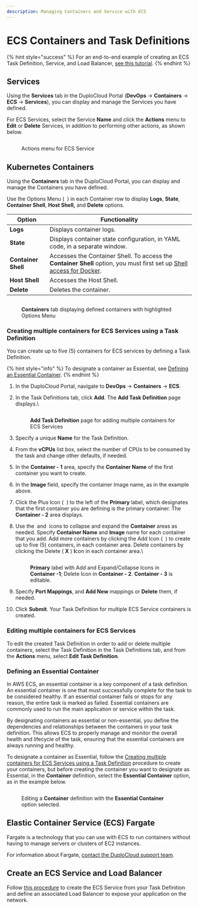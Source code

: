```yaml
---
description: Managing Containers and Service with ECS
---
```


# ECS Containers and Task Definitions

{% hint style="success" %}
For an end-to-end example of creating an ECS Task Definition, Service, and Load Balancer, [see this tutorial](../../quick-start/quick-start-ecs-services/step-4-create-app-via-ecs.md).
{% endhint %}

## Services

Using the **Services** tab in the DuploCloud Portal (**DevOps** -> **Containers** -> **ECS** -> **Services**), you can display and manage the Services you have defined.

For ECS Services, select the Service **Name** and click the **Actions** menu to **Edit** or **Delete** Services, in addition to performing other actions, as shown below.&#x20;

<div align="left">

<figure><img src="../../../.gitbook/assets/ECS_S (1).png" alt=""><figcaption><p>Actions menu for ECS Service</p></figcaption></figure>

</div>

## Kubernetes Containers

Using the **Containers** tab in the DuploCloud Portal, you can display and manage the Containers you have defined.

Use the Options Menu ( <img src="../../../.gitbook/assets/Kabab_three_Vertical_dots (1).png" alt="" data-size="line"> ) in each Container row to display **Logs**, **State**, **Container Shell**, **Host Shell,** and **Delete** options.&#x20;

| Option              | Functionality                                                                                                                                                  |
| ------------------- | -------------------------------------------------------------------------------------------------------------------------------------------------------------- |
| **Logs**            | Displays container logs.                                                                                                                                       |
| **State**           | Displays container state configuration, in YAML code, in a separate window.                                                                                    |
| **Container Shell** | Accesses the Container Shell. To access the **Container Shell** option, you must first set up [Shell access for Docker](../../prerequisites/kubectl-shell.md). |
| **Host Shell**      | Accesses the Host Shell.                                                                                                                                       |
| **Delete**          | Deletes the container.                                                                                                                                         |

<figure><img src="../../../.gitbook/assets/image (2) (1) (1).png" alt=""><figcaption><p><strong>Containers</strong> tab displaying defined containers with highlighted Options Menu</p></figcaption></figure>

### Creating multiple containers for ECS Services using a Task Definition <a href="#id-7-toc-title" id="id-7-toc-title"></a>

You can create up to five (5) containers for ECS services by defining a Task Definition.

{% hint style="info" %}
To designate a container as Essential, see [Defining an Essential Container](ecs-containers-and-task-definitions.md#7-toc-title-2).
{% endhint %}

1. In the DuploCloud Portal, navigate to **DevOps** -> **Containers** -> **ECS**.
2.  In the Task Definitions tab, click **Add**. The **Add Task Definition** page displays.\


    <div align="left">

    <figure><img src="../../../.gitbook/assets/ECS_Mult_con_1.png" alt=""><figcaption><p><strong>Add Task Definition</strong> page for adding multiple containers for ECS Services</p></figcaption></figure>

    </div>


3. Specify a unique **Name** for the Task Definition.
4. From the **vCPUs** list box, select the number of CPUs to be consumed by the task and change other defaults, if needed.
5. In the **Container - 1** area, specify the **Container Name** of the first container you want to create.
6. In the **Image** field, specify the container Image name, as in the example above.&#x20;
7. Click the Plus Icon ( <img src="../../../.gitbook/assets/plus-sign-icon.png" alt="" data-size="line"> ) to the left of the **Primary** label, which designates that the first container you are defining is the primary container. The **Container - 2** area displays.&#x20;
8.  Use the  <img src="../../../.gitbook/assets/up_chevron_icon.png" alt="" data-size="line"> and  <img src="../../../.gitbook/assets/down_chevron_icon (2).png" alt="" data-size="line"> icons to collapse and expand the **Container** areas as needed. Specify **Container Name** and **Image** name for each container that you add. Add more containers by clicking the Add Icon ( <img src="../../../.gitbook/assets/plus-sign-icon.png" alt="" data-size="line"> ) to create up to five (5) containers, in each container area. Delete containers by clicking the Delete ( **X** ) **I**con in each container area.\


    <div align="left">

    <figure><img src="../../../.gitbook/assets/ECS_Mult_con_2 (2).png" alt=""><figcaption><p><strong>Primary</strong> label with Add and Expand/Collapse Icons in <strong>Container -1</strong>; Delete Icon in <strong>Container - 2</strong>. <strong>Container - 3</strong> is editable.</p></figcaption></figure>

    </div>


9. Specify **Port Mappings**, and **Add New** mappings or **Delete** them, if needed.
10. Click **Submit**. Your Task Definition for multiple ECS Service containers is created.

### Editing multiple containers for ECS Services <a href="#id-7-toc-title" id="id-7-toc-title"></a>

To edit the created Task Definition in order to add or delete multiple containers, select the Task Definition in the Task Definitions tab, and from the **Actions** menu, select **Edit Task Definition**.&#x20;

### Defining an Essential Container <a href="#id-7-toc-title" id="id-7-toc-title"></a>

In AWS ECS, an essential container is a key component of a task definition. An essential container is one that must successfully complete for the task to be considered healthy. If an essential container fails or stops for any reason, the entire task is marked as failed. Essential containers are commonly used to run the main application or service within the task.

By designating containers as essential or non-essential, you define the dependencies and relationships between the containers in your task definition. This allows ECS to properly manage and monitor the overall health and lifecycle of the task, ensuring that the essential containers are always running and healthy.

To designate a container as Essential, follow the [Creating multiple containers for ECS Services using a Task Definition](ecs-containers-and-task-definitions.md#7-toc-title) procedure to create your containers, but before creating the container you want to designate as Essential, in the **Container** definition, select the **Essential Container** option, as in the example below.

<div align="left">

<figure><img src="../../../.gitbook/assets/ecs.png" alt=""><figcaption><p>Editing a <strong>Container</strong> definition with the <strong>Essential Container</strong> option selected.</p></figcaption></figure>

</div>

## Elastic Container Service (ECS) Fargate <a href="#id-9-toc-title" id="id-9-toc-title"></a>

Fargate is a technology that you can use with ECS to run containers without having to manage servers or clusters of EC2 instances.

For information about Fargate, [contact the DuploCloud support team](https://duplocloud.com/company/contact-us/).

## Create an ECS Service and Load Balancer&#x20;

Follow [this procedure](../load-balancers/ecs-services-and-load-balancers.md) to create the ECS Service from your Task Definition and define an associated Load Balancer to expose your application on the network.
